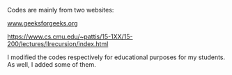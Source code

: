 Codes are mainly from two websites:

www.geeksforgeeks.org

https://www.cs.cmu.edu/~pattis/15-1XX/15-200/lectures/llrecursion/index.html

I modified the codes respectively for educational purposes for my students. As well, I added some of them.
